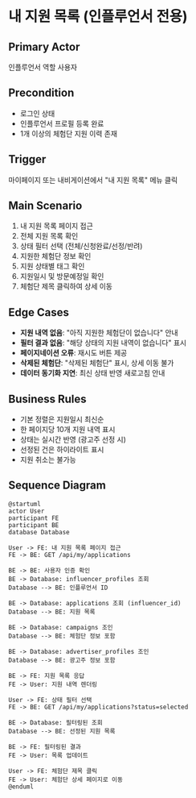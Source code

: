 # 내 지원 목록 (인플루언서 전용)

## Primary Actor
인플루언서 역할 사용자

## Precondition
- 로그인 상태
- 인플루언서 프로필 등록 완료
- 1개 이상의 체험단 지원 이력 존재

## Trigger
마이페이지 또는 내비게이션에서 "내 지원 목록" 메뉴 클릭

## Main Scenario
1. 내 지원 목록 페이지 접근
2. 전체 지원 목록 확인
3. 상태 필터 선택 (전체/신청완료/선정/반려)
4. 지원한 체험단 정보 확인
5. 지원 상태별 태그 확인
6. 지원일시 및 방문예정일 확인
7. 체험단 제목 클릭하여 상세 이동

## Edge Cases
- **지원 내역 없음**: "아직 지원한 체험단이 없습니다" 안내
- **필터 결과 없음**: "해당 상태의 지원 내역이 없습니다" 표시
- **페이지네이션 오류**: 재시도 버튼 제공
- **삭제된 체험단**: "삭제된 체험단" 표시, 상세 이동 불가
- **데이터 동기화 지연**: 최신 상태 반영 새로고침 안내

## Business Rules
- 기본 정렬은 지원일시 최신순
- 한 페이지당 10개 지원 내역 표시
- 상태는 실시간 반영 (광고주 선정 시)
- 선정된 건은 하이라이트 표시
- 지원 취소는 불가능

## Sequence Diagram

```plantuml
@startuml
actor User
participant FE
participant BE
database Database

User -> FE: 내 지원 목록 페이지 접근
FE -> BE: GET /api/my/applications

BE -> BE: 사용자 인증 확인
BE -> Database: influencer_profiles 조회
Database --> BE: 인플루언서 ID

BE -> Database: applications 조회 (influencer_id)
Database --> BE: 지원 목록

BE -> Database: campaigns 조인
Database --> BE: 체험단 정보 포함

BE -> Database: advertiser_profiles 조인
Database --> BE: 광고주 정보 포함

BE -> FE: 지원 목록 응답
FE -> User: 지원 내역 렌더링

User -> FE: 상태 필터 선택
FE -> BE: GET /api/my/applications?status=selected

BE -> Database: 필터링된 조회
Database --> BE: 선정된 지원 목록

BE -> FE: 필터링된 결과
FE -> User: 목록 업데이트

User -> FE: 체험단 제목 클릭
FE -> User: 체험단 상세 페이지로 이동
@enduml
```